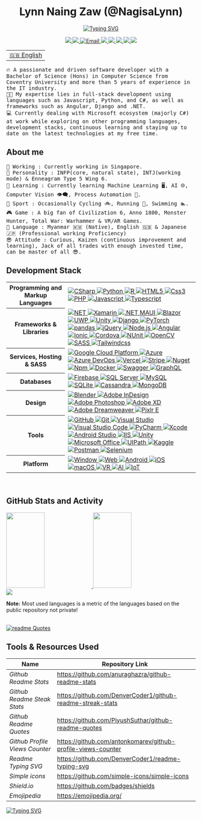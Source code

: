 <h1 align="center">Lynn Naing Zaw (@NagisaLynn) </h1>
<p align="center">
  <a href="https://git.io/typing-svg"><img src="https://readme-typing-svg.demolab.com?font=Fira+Code&pause=1000&center=true&vCenter=true&lines=Tech+Enthusiast;Software+Architect;Full-stack+app+%26+web+Developer;UI%2FUX+Designer" alt="Typing SVG" /></a>
  <br>
 </p>

<p align="center" align='right'>
  <a target="_blank" href="https://lynnnaing.dev/"> 
    <img src="https://img.shields.io/badge/lynnnaing.dev-1572B6?style=for-the-badge&logo=GoogleChrome&logoColor=white" />
  </a><!-- Website -->
  <a target="_blank" href="https://www.linkedin.com/in/lynn-naing-zaw-a2a700148/"> <!-- LinkedIn -->
    <img src="https://img.shields.io/badge/LinkedIn-1572B6.svg?&style=for-the-badge&logo=Linkedin&logoColor=white" />
  </a>
  <a target="_blank" href="mailto:lynnnaingzaw@gmail.com"> <!-- Email -->
    <img alt="Email" src="https://img.shields.io/badge/Email%20-%231572B6.svg?&style=for-the-badge&logo=Gmail&logoColor=white" />
  </a>
  <a target="_blank" href="https://www.coursera.org/user/ad626ff97cae76d42ef9406baea2fd4c"> <!-- coursera -->
    <img src="https://img.shields.io/badge/coursera%20-%231572B6.svg?&style=for-the-badge&logo=Coursera&logoColor=white" />
  </a>
  <a target="_blank" href="https://stackoverflow.com/users/10222785/nagisa-lynn">  <!-- Stackoverflow -->
    <img src="https://img.shields.io/badge/SOF%20-%231572B6.svg?&style=for-the-badge&logo=Stackoverflow&logoColor=white" />
  </a>
  <a target="_blank" href="https://www.kaggle.com/nagisalynn">  <!-- Kaggle -->
    <img src="https://img.shields.io/badge/kaggle%20-%231572B6.svg?&style=for-the-badge&logo=Kaggle&logoColor=white" />
  </a>
  <a target="_blank" href="https://www.credly.com/users/lynn-naing-zaw/badges">  <!-- Credly -->
    <img src="https://img.shields.io/badge/credly%20-%231572B6.svg?&style=for-the-badge&logo=Credly&logoColor=white" />
  </a>
  <a target="_blank" href="#">  <!-- Count -->
    <img src="https://komarev.com/ghpvc/?username=NagisaLynn&style=for-the-badge" style="max-width: 100%;">
  </a>
</p>

<table> <!-- Translation Service -->
 <tr><td><a href="https://github.com/NagisaLynn/NagisaLynn/blob/main/README.md">🇬🇧 English</a></td></tr>
<!--  <tr><td><a href="https://github.com/NagisaLynn/NagisaLynn/blob/main/README.md">🇯🇵 Japanese</a></td></tr> -->
</table>

 <p align="left">
  <samp>🔥 A passionate and driven software developer with a Bachelor of Science (Hons) in Computer Science from Coventry University and more than 5 years of experience in the IT industry.
    <br>👨‍💻 My expertise lies in full-stack development using languages such as Javascript, Python, and C#, as well as frameworks such as Angular, Django and .NET.
    <br>💻 Currently dealing with Microsoft ecosystem (majorly C#) at work while exploring on other programming languages, development stacks, continuous learning and staying up to date on the latest technologies at my free time.
  </samp>
  <br/>
</p>

<h2 align="left">About me</h2>
<p align="left" align='right'>
  <samp> 
    📍 Working : Currently working in Singapore.
    <br> 🤪 Personality : INFP(core, natural state), INTJ(working mode) & Enneagram Type 5 Wing 6.
    <br> 🔭 Learning : Currently learning Machine Learning 🖥️, AI 🌐, Computer Vision 👁️‍🗨️, Process Automation 🤖.
    <br> 🎾 Sport : Occasionally Cycling 🚲, Running 🏃, Swimming 🏊.
    <br> 🎮 Game : A big fan of Civilization 6, Anno 1800, Monster Hunter, Total War: Warhammer & VR/AR Games.
    <br> 🎌 Language : Myanmar 🇲🇲 (Native), English 🇬🇧 & Japanese 🇯🇵 (Professional working Proficiency)
    <br> 😎 Attitude : Curious, Kaizen (continuous improvement and learning), Jack of all trades with enough invested time, can be master of all 😎. 
  </samp> 
</p>

<h2 align="left">Development Stack</h2>
<table> <!-- Table can be done easy without <table><tr><td> tabs see below of this file for simplify table -->
  <tr>
    <th>Programming and Markup Languages</th>
     <td> <!-- Languages --->
      <a href="https://github.com/NagisaLynn?tab=repositories&q=&type=&language=CSharp&sort=">
        <img alt="CSharp" src="https://img.shields.io/badge/c%23%20-%231572B6.svg?&style=for-the-badge&logo=c-sharp&logoColor=white"/> </a>
      <a href="https://github.com/NagisaLynn?tab=repositories&q=&type=&language=python&sort=">
        <img alt="Python" src="https://img.shields.io/badge/python%20-%231572B6.svg?&style=for-the-badge&logo=python&logoColor=white"/> </a>
      <a href="https://github.com/NagisaLynn?tab=repositories&q=&type=&language=R&sort=">
        <img alt="R" src="https://img.shields.io/badge/R%20-%231572B6.svg?&style=for-the-badge&logo=R&logoColor=white" /> </a>
      <a href="https://github.com/NagisaLynn?tab=repositories&q=&type=&language=HTML&sort=">
        <img alt="HTML5" src="https://img.shields.io/badge/Html5%20-%231572B6.svg?&style=for-the-badge&logo=html5&logoColor=white" /> </a>
      <a href="https://github.com/NagisaLynn?tab=repositories&q=&type=&language=Css&sort=">
        <img alt="Css3" src="https://img.shields.io/badge/Css3%20-%231572B6.svg?&style=for-the-badge&logo=css3&logoColor=white" /> </a>
      <a href="https://github.com/NagisaLynn?tab=repositories&q=&type=&language=PHP&sort=">
        <img alt="PHP" src="https://img.shields.io/badge/PHP%20-%231572B6.svg?&style=for-the-badge&logo=php&logoColor=white" /> </a> </a>
      <a href="https://github.com/NagisaLynn?tab=repositories&q=&type=&language=Javascript&sort=">
        <img alt="Javascript" src="https://img.shields.io/badge/Javascript%20-%231572B6.svg?&style=for-the-badge&logo=javascript&logoColor=white" /> </a>
      <a href="https://github.com/NagisaLynn?tab=repositories&q=&type=&language=Typescript&sort=">
        <img alt="Typescript" src="https://img.shields.io/badge/Typescript%20-%231572B6.svg?&style=for-the-badge&logo=Typescript&logoColor=white" /> </a>
    </td> <!-- End of Languages --->
  </tr>
  
  <tr>
   <th>Frameworks & Libraries</th>
    <td> <!-- Frameworks --->
      <a href="#">
        <img alt="NET" src="https://img.shields.io/badge/-.NET-%231572B6?style=for-the-badge&logo=%2ENET&logoColor=white"/>
        <img alt="Xamarin" src="https://img.shields.io/badge/Xamarin-%231572B6?style=for-the-badge&logo=Xamarin&logoColor=white"/>
        <img alt=".NET MAUI" src="https://img.shields.io/badge/MAUI-%231572B6?style=for-the-badge&logo=%2ENETMAUI&logoColor=white"/>
        <img alt="Blazor" src="https://img.shields.io/badge/Blazor-%231572B6?style=for-the-badge&logo=Blazor&logoColor=white"/>
        <img alt="UWP" src="https://img.shields.io/badge/UMP-%231572B6?style=for-the-badge&logo=windows&logoColor=white"/>
        <img alt="Unity" src="https://img.shields.io/badge/Unity-%231572B6?style=for-the-badge&logo=unity&logoColor=white"/>
        <img alt="Django" src="https://img.shields.io/badge/Django-1572B6?style=for-the-badge&logo=django&logoColor=white"/>
        <img alt="PyTorch" src="https://img.shields.io/badge/PyTorch-1572B6.svg?style=for-the-badge&logo=PyTorch&logoColor=white"/>
        <img alt="pandas" src="https://img.shields.io/badge/pandas-1572B6.svg?style=for-the-badge&logo=pandas&logoColor=white"/>
        <img alt="jQuery" src="https://img.shields.io/badge/jQuery-1572B6.svg?&style=for-the-badge&logo=jQuery&logoColor=white" />
        <img alt="Node.js" src="https://img.shields.io/badge/node.js-1572B6?style=for-the-badge&logo=node.js&logoColor=white" />
        <img alt="Angular" src="https://img.shields.io/badge/Angular-1572B6?style=for-the-badge&logo=angular&logoColor=white"/>
        <img alt="Ionic" src="https://img.shields.io/badge/Ionic-%231572B6?style=for-the-badge&logo=ionic&logoColor=white"/>
        <img alt="Cordova" src="https://img.shields.io/badge/Cordova-%231572B6?style=for-the-badge&logo=ApacheCordova&logoColor=white"/>
        <img alt="NUnit" src="https://img.shields.io/badge/NUnit-%231572B6?style=for-the-badge&logo=Nunit&logoColor=white"/>
        <img alt="OpenCV" src="https://img.shields.io/badge/opencv-1572B6.svg?style=for-the-badge&logo=opencv&logoColor=white"/>
        <img alt="SASS" src="https://img.shields.io/badge/SASS-1572B6.svg?style=for-the-badge&logo=SASS&logoColor=white"/>
        <img alt="Tailwindcss" src="https://img.shields.io/badge/tailwindcss-1572B6.svg?style=for-the-badge&logo=tailwind-css&logoColor=white"/>
      </a>
    </td> <!-- End of Frameworks --->
  </tr>
  
  <tr>
    <th>Services, Hosting & SASS</th>
    <td> <!-- Services --->
      <a href="#">
        <img alt="Google Cloud Platform" src="https://img.shields.io/badge/Google Cloud Platform-%231572B6.svg?&style=for-the-badge&logo=googlecloud&logoColor=white" /> 
        <img alt="Azure" src="https://img.shields.io/badge/Azure-%231572B6.svg?&style=for-the-badge&logo=microsoftazure&logoColor=white" /> 
        <img alt="Azure DevOps" src="https://img.shields.io/badge/Azure DevOps-%231572B6.svg?&style=for-the-badge&logo=AzureDevOps&logoColor=white" /> 
        <img alt="Vercel" src="https://img.shields.io/badge/vercel-%231572B6.svg?style=for-the-badge&logo=vercel&logoColor=white"/>
        <img alt="Stripe" src="https://img.shields.io/badge/Stripe-1572B6.svg?&style=for-the-badge&logo=Stripe&logoColor=white" />
        <img alt="Nuget" src="https://img.shields.io/badge/Nuget-%231572B6.svg?&style=for-the-badge&logo=nuget&logoColor=white" /> 
        <img alt="Npm" src="https://img.shields.io/badge/Npm-%231572B6.svg?&style=for-the-badge&logo=Npm&logoColor=white" /> 
        <img alt="Docker" src="https://img.shields.io/badge/Docker-%231572B6.svg?&style=for-the-badge&logo=Docker&logoColor=white" /> 
        <img alt="Swagger" src="https://img.shields.io/badge/Swagger-%231572B6.svg?&style=for-the-badge&logo=Swagger&logoColor=white" /> 
        <img alt="GraphQL" src="https://img.shields.io/badge/GraphQL-%231572B6.svg?&style=for-the-badge&logo=GraphQL&logoColor=white" /> 
      </a>
    </td>  <!-- End of Services --->
  </tr>
  
   <tr>
    <th>Databases</th>
    <td>  <!-- Databases --->
      <a href="#">
        <img alt="Firebase" src="https://img.shields.io/badge/Firebase-1572B6.svg?&style=for-the-badge&logo=firebase&logoColor=white" /> 
        <img alt="SQL Server" src="https://img.shields.io/badge/MS%20sql%20server-1572B6.svg?&style=for-the-badge&logo=microsoftsqlserver&logoColor=white" />
        <img alt="MySQL" src="https://img.shields.io/badge/MySql-1572B6.svg?&style=for-the-badge&logo=mysql&logoColor=white" />
        <img alt="SQLite" src="https://img.shields.io/badge/SQLite-1572B6.svg?&style=for-the-badge&logo=SQLite&logoColor=white" />
        <img alt="Cassandra" src="https://img.shields.io/badge/Cassandra-1572B6.svg?&style=for-the-badge&logo=ApacheCassandra&logoColor=white" />
        <img alt="MongoDB" src="https://img.shields.io/badge/MongoDB-1572B6.svg?&style=for-the-badge&logo=MongoDB&logoColor=white" />  
      </a>
    </td> <!-- End of Databases --->
  </tr>
  
  <tr>
    <th>Design</th>
    <td>  <!-- Design --->
      <a href="#">
        <img alt="Blender" src="https://img.shields.io/badge/Blender-1572B6.svg?&style=for-the-badge&logo=blender&logoColor=white" />
        <img alt="Adobe InDesign" src="https://img.shields.io/badge/adobe%20InDesign-1572B6.svg?&style=for-the-badge&logo=Adobe%20InDesign&logoColor=white" />
        <img alt="Adobe Photoshop" src="https://img.shields.io/badge/adobe%20photoshop-1572B6.svg?style=for-the-badge&logo=adobe%20photoshop&logoColor=white" />
        <img alt="Adobe XD" src="https://img.shields.io/badge/adobe%20xd-1572B6.svg?style=for-the-badge&logo=adobe%20xd&logoColor=white" />
        <img alt="Adobe Dreamweaver" src="https://img.shields.io/badge/Adobe%20Dreamweaver-1572B6.svg?style=for-the-badge&logo=adobe%20Dreamweaver&logoColor=white" />
        <img alt="Pixlr E" src="https://img.shields.io/badge/pixlr%20e-1572B6.svg?style=for-the-badge&logo=pixlre&logoColor=white" />
      </a>
    </td> <!-- End of Design --->
  </tr>
  
  <tr>
    <th>Tools</th>
    <td>  <!-- Tools --->
      <a href="#">
        <img alt="GitHub" src="https://img.shields.io/badge/github%20-%231572B6.svg?&style=for-the-badge&logo=github&logoColor=white" />
        <img alt="Git" src="https://img.shields.io/badge/git%20-%231572B6.svg?&style=for-the-badge&logo=git&logoColor=white" />
        <img alt="Visual Studio" src="https://img.shields.io/badge/visual studio%20-%231572B6.svg?&style=for-the-badge&logo=visualstudio&logoColor=white" />
        <img alt="Visual Studio Code" src="https://img.shields.io/badge/visual%20studio%20code-1572B6.svg?&style=for-the-badge&logo=visualstudiocode&logoColor=white" />
        <img alt="PyCharm" src="https://img.shields.io/badge/PyCharm%20-%231572B6.svg?&style=for-the-badge&logo=pycharm&logoColor=white" />
        <img alt="Xcode" src="https://img.shields.io/badge/Xcode%20-%231572B6.svg?&style=for-the-badge&logo=xcode&logoColor=white" />
        <img alt="Android Studio" src="https://img.shields.io/badge/android studio%20-%231572B6.svg?&style=for-the-badge&logo=androidstudio&logoColor=white" />
        <img alt="IIS" src="https://img.shields.io/badge/iis%20-%231572B6.svg?&style=for-the-badge&logo=windows&logoColor=white" />
        <img alt="Unity" src="https://img.shields.io/badge/unity%20-%231572B6.svg?&style=for-the-badge&logo=unity&logoColor=white" /> 
        <img alt="Microsoft Office" src="https://img.shields.io/badge/Microsoft%20office%20-%231572B6.svg?&style=for-the-badge&logo=microsoftoffice&logoColor=white" /> 
        <img alt="UIPath" src="https://img.shields.io/badge/UIPath-1572B6?style=for-the-badge&logo=UIPath&logoColor=white" />
        <img alt="Kaggle" src="https://img.shields.io/badge/Kaggle-1572B6?style=for-the-badge&logo=kaggle&logoColor=white" />
        <img alt="Postman" src="https://img.shields.io/badge/Postman-1572B6?style=for-the-badge&logo=postman&logoColor=white" />
        <img alt="Selenium" src="https://img.shields.io/badge/selenium-1572B6?style=for-the-badge&logo=selenium&logoColor=white" />
      </a>
    </td> <!-- End of Tools --->
  </tr>
  
  <tr>
    <th>Platform</th>
    <td> <!-- Platform --->
      <a href="#">
        <img alt="Window" src="https://img.shields.io/badge/window%20-%231572B6.svg?&style=for-the-badge&logo=windows&logoColor=white" /> 
        <img alt="Web" src="https://img.shields.io/badge/web%20-%231572B6.svg?&style=for-the-badge&logo=googlechrome&logoColor=white" /> 
        <img alt="Android" src="https://img.shields.io/badge/Android%20-%231572B6.svg?&style=for-the-badge&logo=Android&logoColor=white" /> 
        <img alt="iOS" src="https://img.shields.io/badge/iOS%20-%231572B6.svg?&style=for-the-badge&logo=apple&logoColor=white" /> 
        <img alt="macOS" src="https://img.shields.io/badge/mac%20os-1572B6?style=for-the-badge&logo=macos&logoColor=F0F0F0" /> 
        <img alt="VR" src="https://img.shields.io/badge/VR%20-%231572B6.svg?&style=for-the-badge&logo=virtualreality&logoColor=white" /> 
        <img alt="AI" src="https://img.shields.io/badge/AI%20-%231572B6.svg?&style=for-the-badge&logo=I&logoColor=white" /> 
        <img alt="IoT" src="https://img.shields.io/badge/iot%20-%231572B6.svg?&style=for-the-badge&logo=iot&logoColor=white" /> 
      </a>
    </td> <!-- End of Platform --->
  </tr>
  
<!--   <tr> Template or Misc?
    <th>Misc</th>
    <td>
      <a href="#">
        <img alt="OpenAPI" src="https://img.shields.io/badge/RESTful API%20-%231572B6.svg?&style=for-the-badge&logo=RESTfulAPI&logoColor=white" /> 
        <img alt="Game Dev" src="https://img.shields.io/badge/game dev%20-%231572B6.svg?&style=for-the-badge&logo=playstationcontroller&logoColor=white" /> 
      </a>
    </td> 
   </tr> -->
</table>
<br/>

<h2 align="left">GitHub Stats and Activity</h2>
<p align = "left">
  
  <!--<a href="https://stackoverflow.com/users/10222785/nagisa-lynn">
    <Img src = "https://github-readme-stackoverflow.vercel.app/?userID=10222785&theme=tokyonight"/>
  </a>-->
 
  <a href="https://github.com/NagisaLynn">
    <img width=45% height=200px src = "https://github-readme-stats.vercel.app/api?username=NagisaLynn&count_private=true&hide_border=true&show_icons=true&line_height=27&theme=tokyonight"/>
  </a>
  <a href="https://github.com/NagisaLynn">
     <img width=45% height=200px src="https://streak-stats.demolab.com/?user=NagisaLynn&theme=tokyonight&hide_border=true"/>
  </a>
  <br>
  <a href="https://github.com/NagisaLynn">
    <img src = "https://github-readme-stats.vercel.app/api/top-langs/?username=NagisaLynn&langs_count=8&count_private=true&hide_border=true&layout=compact&line_height=27&theme=tokyonight">
  </a>
  
</p>
<b>Note:</b> Most used languages is a metric of the languages based on the public repository not private!
<br>
<br>

[![readme Quotes](https://quotes-github-readme.vercel.app/api?type=horizontal&theme=tokyonight)](https://github.com/piyushsuthar/github-readme-quotes)

<h2 align ="left">Tools & Resources Used </h2>
<!-- This is simplify table -->

| Name                             | Repository Link                                                |
| ---------------------------------|--------------------------------------------------------------- |
| _Github Readme Stats_            | https://github.com/anuraghazra/github-readme-stats             |
| _Github Readme Steak Stats_      | https://github.com/DenverCoder1/github-readme-streak-stats     |
| _Github Readme Quotes_           | https://github.com/PiyushSuthar/github-readme-quotes           |
| _Github Profile Views Counter_   | https://github.com/antonkomarev/github-profile-views-counter   |
| _Readme Typing SVG_              | https://github.com/DenverCoder1/readme-typing-svg              |
| _Simple icons_                   | https://github.com/simple-icons/simple-icons                   |
| _Shield.io_                      | https://github.com/badges/shields                              |
| _Emojipedia_                     | https://emojipedia.org/                                        |

<!-- Generated by Readme Typing SVG -->

<a href="https://git.io/typing-svg"><img src="https://readme-typing-svg.demolab.com?font=Arial&size=30&pause=1000&color=FFFFFF&vCenter=true&width=1100&height=80&lines=Thank+you+for+visiting!+See+you+again+soon!+%F0%9F%91%8B;%E3%81%8A%E8%B6%8A%E3%81%97%E9%A0%82%E3%81%8D%E3%81%82%E3%82%8A%E3%81%8C%E3%81%A8%E3%81%86%E3%81%94%E3%81%96%E3%81%84%E3%81%BE%E3%81%99%EF%BC%81+%E3%81%BE%E3%81%9F%E3%81%8A%E4%BC%9A%E3%81%84%E3%81%97%E3%81%BE%E3%81%97%E3%82%87%E3%81%86!+%F0%9F%91%8B;%E1%80%9C%E1%80%AC%E1%80%9B%E1%80%B1%E1%80%AC%E1%80%80%E1%80%BA%E1%80%9C%E1%80%8A%E1%80%BA%E1%80%95%E1%80%90%E1%80%BA%E1%80%99%E1%80%BE%E1%80%AF%E1%80%A1%E1%80%90%E1%80%BD%E1%80%80%E1%80%BA+%E1%80%80%E1%80%BB%E1%80%B1%E1%80%B8%E1%80%87%E1%80%B0%E1%80%B8%E1%80%90%E1%80%84%E1%80%BA%E1%80%95%E1%80%AB%E1%80%9E%E1%80%8A%E1%80%BA%E1%81%8B+%E1%80%99%E1%80%80%E1%80%BC%E1%80%AC%E1%80%81%E1%80%84%E1%80%BA+%E1%80%95%E1%80%BC%E1%80%94%E1%80%BA%E1%80%90%E1%80%BD%E1%80%B1%E1%80%B7%E1%80%80%E1%80%BC%E1%80%99%E1%80%9A%E1%80%BA!+%F0%9F%91%8B" alt="Typing SVG" /></a>

<!---
NagisaLynn/NagisaLynn is a ✨ special ✨ repository because its `README.md` (this file) appears on your GitHub profile.
You can click the Preview link to take a look at your changes.
--->
